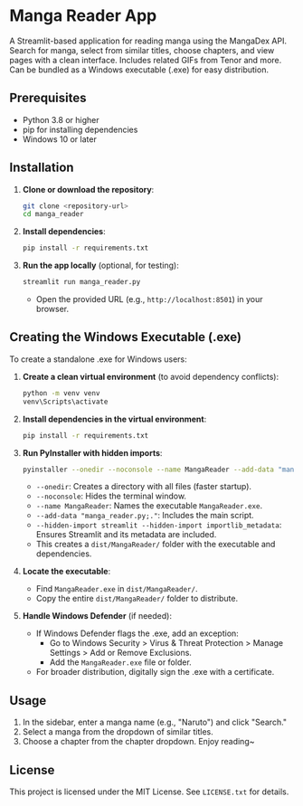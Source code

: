 # Manga Reader App

A Streamlit-based application for reading manga using the MangaDex API. Search for manga, select from similar titles, choose chapters, and view pages with a clean interface. Includes related GIFs from Tenor and more. Can be bundled as a Windows executable (.exe) for easy distribution.

## Prerequisites
- Python 3.8 or higher
- pip for installing dependencies
- Windows 10 or later

## Installation
1. **Clone or download the repository**:
   ```bash
   git clone <repository-url>
   cd manga_reader
   ```

2. **Install dependencies**:
   ```bash
   pip install -r requirements.txt
   ```

3. **Run the app locally** (optional, for testing):
   ```bash
   streamlit run manga_reader.py
   ```
   - Open the provided URL (e.g., `http://localhost:8501`) in your browser.

## Creating the Windows Executable (.exe)
To create a standalone .exe for Windows users:

1. **Create a clean virtual environment** (to avoid dependency conflicts):
   ```bash
   python -m venv venv
   venv\Scripts\activate
   ```

2. **Install dependencies in the virtual environment**:
   ```bash
   pip install -r requirements.txt
   ```

3. **Run PyInstaller with hidden imports**:
   ```bash
   pyinstaller --onedir --noconsole --name MangaReader --add-data "manga_reader.py;." --hidden-import streamlit --hidden-import importlib_metadata run.py
   ```
   - `--onedir`: Creates a directory with all files (faster startup).
   - `--noconsole`: Hides the terminal window.
   - `--name MangaReader`: Names the executable `MangaReader.exe`.
   - `--add-data "manga_reader.py;."`: Includes the main script.
   - `--hidden-import streamlit --hidden-import importlib_metadata`: Ensures Streamlit and its metadata are included.
   - This creates a `dist/MangaReader/` folder with the executable and dependencies.

4. **Locate the executable**:
   - Find `MangaReader.exe` in `dist/MangaReader/`.
   - Copy the entire `dist/MangaReader/` folder to distribute.

5. **Handle Windows Defender** (if needed):
   - If Windows Defender flags the .exe, add an exception:
     - Go to Windows Security > Virus & Threat Protection > Manage Settings > Add or Remove Exclusions.
     - Add the `MangaReader.exe` file or folder.
   - For broader distribution, digitally sign the .exe with a certificate.

## Usage
1. In the sidebar, enter a manga name (e.g., "Naruto") and click "Search."
2. Select a manga from the dropdown of similar titles.
3. Choose a chapter from the chapter dropdown.
Enjoy reading~

## License
This project is licensed under the MIT License. See `LICENSE.txt` for details.

